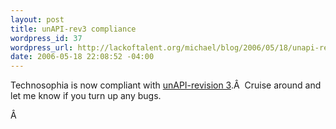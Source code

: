 ```yaml
--- 
layout: post
title: unAPI-rev3 compliance
wordpress_id: 37
wordpress_url: http://lackoftalent.org/michael/blog/2006/05/18/unapi-rev3-compliance/
date: 2006-05-18 22:08:52 -04:00
---
```

Technosophia is now compliant with <a href="http://unapi.info/specs/unapi-revision-3.html" target="_blank">unAPI-revision 3</a>.Â  Cruise around and let me know if you turn up any bugs.

Â 
